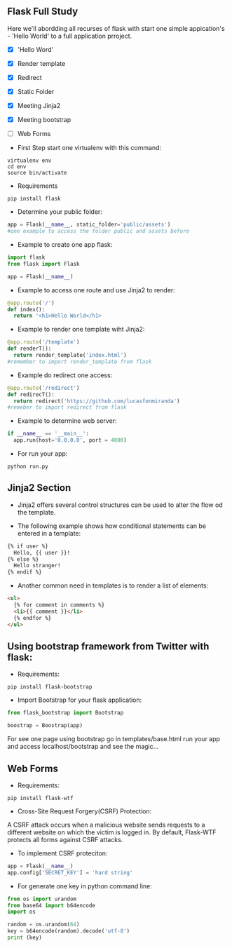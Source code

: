 
## Flask Full Study

Here we'll abordding all recurses of flask with start one simple appication's - 'Hello World' to a full application prroject.

- [x] 'Hello Word'
- [x] Render template
- [x] Redirect
- [x] Static Folder
- [x] Meeting Jinja2
- [x] Meeting bootstrap
- [ ] Web Forms


 - First Step start one virtualenv with this command:

 ```shell
 virtualenv env
 cd env
 source bin/activate
 ```
 - Requirements

 ```shell
 pip install flask
 ```

 - Determine your public folder:
 ```python
 app = Flask(__name__, static_folder='public/assets')
 #one example to access the folder public and assets before
 ```

 - Example to create one app flask:

```python
import flask
from flask import Flask

app = Flask(__name__)

```

- Example to access one route and use Jinja2 to render:

```python
@app.route('/')
def index():
  return '<h1>Hello World</h1>
```

- Example to render one template wiht Jinja2:

```python
@app.route('/template')
def renderT():
  return render_template('index.html')
#remember to import render_template from flask
```
- Example do redirect one access:

```python
@app.route('/redirect')
def redirecT():
  return redirect('https://github.com/lucasfonmiranda')
#remeber to import redirect from flask

```

- Example to determine web server:

```python
if __name__ == '__main__':
  app.run(host='0.0.0.0', port = 4000)
```

- For run your app:
```shell
python run.py
```

## Jinja2 Section

- Jinja2 offers several control structures can be used to alter the flow od the template.

- The following example shows how conditional statements can be entered in a template:

```html
{% if user %}
  Hello, {{ user }}!
{% else %}
  Hello stranger!
{% endif %}
```

- Another common need in templates is to render a list of elements:

```html
<ul>
  {% for comment in comments %}
  <li>{{ comment }}</li>
  {% endfor %}
</ul>
```

## Using bootstrap framework from Twitter with flask:

- Requirements:

```shell
pip install flask-bootstrap
```

- Import Bootstrap for your flask application:

```python
from flask_bootstrap import Bootstrap

boostrap = Boostrap(app)
```
For see one page using bootstrap go in templates/base.html
run your app and access localhost/bootstrap and see the magic...

## Web Forms

- Requirements:

```shell
pip install flask-wtf
```

- Cross-Site Request Forgery(CSRF) Protection:

A CSRF attack occurs when a malicious website sends requests to a different website on which the victim is logged in. By default, Flask-WTF protects all forms against CSRF attacks.

- To implement CSRF proteciton:

```python
app = Flask(__name__)
app.config['SECRET_KEY'] = 'hard string'
```

- For generate one key in python command line:
```python
from os import urandom
from base64 import b64encode
import os

random = os.urandom(64)
key = b64encode(random).decode('utf-8')
print (key)
